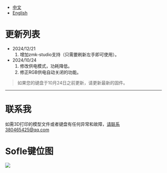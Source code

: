 - [中文](README_CH.md)
- [English](README.md)

# 更新列表

- 2024/12/21
  1. 增加zmk-studio支持（只需要刷新左手即可使用）。
- 2024/10/24
  1. 修改供电模式，功耗降低。
  2. 修正RGB供电自动关闭的功能。

> 如果您的键盘于10月24日之前更新，请更新最新的固件。
> 
---
# 联系我

如需3D打印的模型文件或者键盘有任何异常和故障，请联系380465425@qq.com

# Sofle键位图

<img src="keymap-drawer/sofle.svg" >

